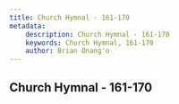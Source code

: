 ```yaml
---
title: Church Hymnal - 161-170
metadata:
    description: Church Hymnal - 161-170
    keywords: Church Hymnal, 161-170
    author: Brian Onang'o
---
```



## Church Hymnal - 161-170
  
